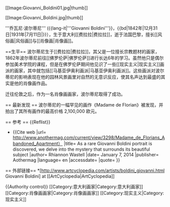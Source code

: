 [[Image:Giovanni_Boldini01.jpg|thumb]]

[[Image:Giovanni_Boldini.jpg|thumb]]

'''乔瓦尼·波尔蒂尼''' ({{lang-it|'''Giovanni Boldini'''}}，{{bd|1842年|12月31日|1931年|7月11日|}}），生于意大利[[费拉拉|费拉拉]]，逝于法国巴黎，擅长[[风俗画|风俗画]]与[[肖像画|肖像画]]。

==生平==
波尔蒂尼生于[[费拉拉|费拉拉]]，其父是一位擅长宗教题材的画家，1862年波尔蒂尼前往[[佛罗伦萨|佛罗伦萨]]进行长达6年的学习。虽然他只是偶尔参加美术学院的课程，但是在佛罗伦萨期间他见识了一些[[现实主义|现实主义]]画派的画家，其中就包括[[马基亚伊奥利画派|马基亚伊奥利画派]]。这些画派对波尔蒂尼的影响表现在他的园林风景画里对自然的无意识反应，使其名声达到最盛的其实是他的肖像画作品。

迁往伦敦之后，作为一名肖像画画家，波尔蒂尼取得了成功。

== 最新发现 ==
波尔蒂尼的一幅罕见的画作《Madame de Florian》被发现，并拍出了其所有画作的最高价格 2,100,000 欧元。


== 参考 ==
{{Reflist}}
* {{Cite web |url= http://www.anothermag.com/current/view/3298/Madame_de_Florians_Abandoned_Apartment） |title= As a rare Giovanni Boldini portrait is discovered, we delve into the mystery that surrounds its beautiful subject |author= Rhiannon Wastell |date= January 7, 2014 |publisher= Aothermag  |language= en |accessdate=  |quote=  }}

== 外部链接==
*[http://www.artcyclopedia.com/artists/boldini_giovanni.html Giovanni Boldini] at [[ArtCyclopedia|ArtCyclopedia]]

{{Authority control}}
[[Category:意大利画家|Category:意大利画家]]
[[Category:肖像画画家|Category:肖像画画家]]
[[Category:现实主义|Category:现实主义]]